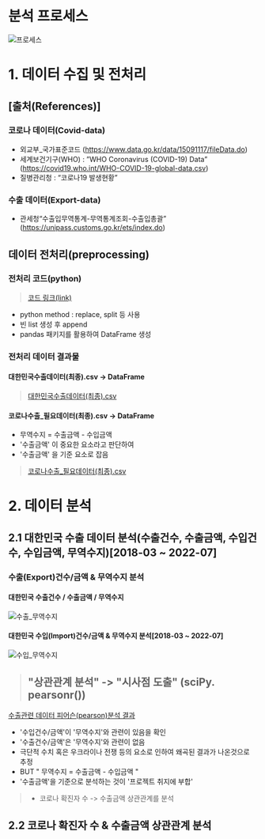 # 분석 프로세스
![프로세스](https://github.com/dykim04/Korea-Trade-Analysis/blob/main/img/%EA%B0%9C%EC%9A%943.PNG)

# 1. 데이터 수집 및 전처리
## [출처(References)]
### 코로나 데이터(Covid-data)
- 외교부_국가표준코드 (https://www.data.go.kr/data/15091117/fileData.do)
- 세계보건기구(WHO) : ”WHO Coronavirus (COVID-19) Data”  (https://covid19.who.int/WHO-COVID-19-global-data.csv)
- 질병관리청 : “코로나19 발생현황”
### 수출 데이터(Export-data)
- 관세청“수출입무역통계-무역통계조회-수출입총괄” (https://unipass.customs.go.kr/ets/index.do)  

## 데이터 전처리(preprocessing)

### 전처리 코드(python)
> [코드 링크(link)](https://github.com/dykim04/Korea-Trade-Analysis/blob/main/code/%EC%BD%94%EB%A1%9C%EB%82%98%EC%88%98%EC%B6%9C_%EB%8D%B0%EC%9D%B4%ED%84%B0%EC%A0%84%EC%B2%98%EB%A6%AC.ipynb)

- python method : replace, split 등 사용
- 빈 list 생성 후 append
- pandas 패키지를 활용하여 DataFrame 생성


### 전처리 데이터 결과물
#### 대한민국수출데이터(최종).csv -> DataFrame
> [대한민국수출데이터(최종).csv ](https://github.com/dykim04/Korea-Trade-Analysis/blob/main/output/%EB%8C%80%ED%95%9C%EB%AF%BC%EA%B5%AD%EC%88%98%EC%B6%9C%EB%8D%B0%EC%9D%B4%ED%84%B0(%EC%B5%9C%EC%A2%85).csv)
#### 코로나수출_필요데이터(최종).csv -> DataFrame
- 무역수지 = 수출금액 - 수입금액
- '수출금액' 이 중요한 요소라고 판단하여
- '수출금액' 을 기준 요소로 잡음 
> [코로나수출_필요데이터(최종).csv ](https://github.com/dykim04/Korea-Trade-Analysis/blob/main/output/%EC%BD%94%EB%A1%9C%EB%82%98%EC%88%98%EC%B6%9C_%ED%95%84%EC%9A%94%EB%8D%B0%EC%9D%B4%ED%84%B0(%EC%B5%9C%EC%A2%85).csv)

# 2. 데이터 분석
## 2.1 대한민국 수출 데이터 분석(수출건수, 수출금액, 수입건수, 수입금액, 무역수지)[2018-03 ~ 2022-07]
### 수출(Export)건수/금액 & 무역수지 분석
#### 대한민국 수출건수 / 수출금액 / 무역수지
![수출_무역수지](https://github.com/dykim04/Korea-Trade-Analysis/blob/main/img/%EC%88%98%EC%B6%9C_%EB%AC%B4%EC%97%AD%EC%88%98%EC%A7%80.PNG)
#### 대한민국 수입(Import)건수/금액 & 무역수지 분석[2018-03 ~ 2022-07]
![수입_무역수지](https://github.com/dykim04/Korea-Trade-Analysis/blob/main/img/%EC%88%98%EC%9E%85_%EB%AC%B4%EC%97%AD%EC%88%98%EC%A7%80.PNG)

> ## "상관관계 분석" -> "시사점 도출" (sciPy. pearsonr())
[수출관련 데이터 피어슨(pearson)분석 결과](https://github.com/dykim04/Korea-Trade-Analysis/blob/main/output/%EC%88%98%EC%B6%9C%ED%94%BC%EC%96%B4%EC%8A%A8(pearson)%EB%B6%84%EC%84%9D%EA%B2%B0%EA%B3%BC.csv)

- '수입건수/금액'이 '무역수지'와 관련이 있음을 확인
- '수출건수/금액'은 '무역수지'와 관련이 없음
- 극단적 수치 혹은 우크라이나 전쟁 등의 요소로 인하여 왜곡된 결과가 나온것으로 추정
- BUT " 무역수지 = 수출금액 - 수입금액 "
- '수출금액'을 기준으로 분석하는 것이 '프로젝트 취지에 부합'
> - 코로나 확진자 수 -> 수출금액 상관관계를 분석

## 2.2 코로나 확진자 수 & 수출금액 상관관계 분석

